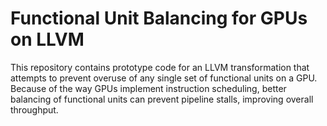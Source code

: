 # Functional Unit Balancing for GPUs on LLVM

This repository contains prototype code for an LLVM transformation that attempts to prevent overuse of any single set of functional units on a GPU.
Because of the way GPUs implement instruction scheduling, better balancing of functional units can prevent pipeline stalls, improving overall throughput.
